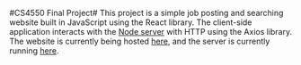 #CS4550 Final Project#
This project is a simple job posting and searching website built in JavaScript using the React library. 
The client-side application interacts with the [Node server](https://github.com/ty-pacchione/web-dev-project-node)  with HTTP using the Axios library. 
The website is currently being hosted [here](https://users--silly-strudel-932b91.netlify.app/home), and the server is currently running [here](https://web-dev-project-node-users.onrender.com/).




